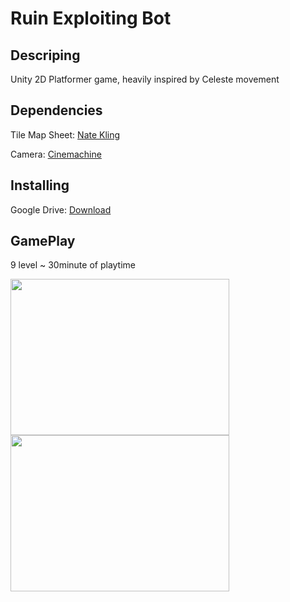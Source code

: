 # Ruin Exploiting Bot




## Descriping
Unity 2D Platformer game, heavily inspired by Celeste movement
## Dependencies
Tile Map Sheet: [Nate Kling](https://twitter.com/natekling)

Camera: [Cinemachine](https://unity.com/unity/features/editor/art-and-design/cinemachine)

## Installing
Google Drive: [Download](https://drive.google.com/drive/u/1/folders/1OHYwgrzXo2k8ms6lgSYTcn1jcWtcm-l4)



## GamePlay
 9 level ~ 30minute of playtime
 
<a href="url"><img src="https://user-images.githubusercontent.com/58619678/147753800-d712d9a2-c5a4-4a94-9ce1-5a67a7dfcaac.gif" align="left" height="250" width="350" ></a>
<a href="url"><img src="https://user-images.githubusercontent.com/58619678/147753904-d43117b3-ed81-4140-a77f-4877c7e86463.gif" align="left" height="250" width="350" ></a>




